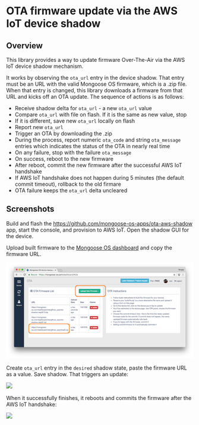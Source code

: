 # OTA firmware update via the AWS IoT device shadow


## Overview

This library provides a way to update firmware Over-The-Air via the
AWS IoT device shadow mechanism.

It works by observing the `ota_url` entry in the device shadow. That entry must
be an URL with the valid Mongoose OS firmware, which is a .zip file.
When that entry is changed, this library downloads a firmware from that
URL and kicks off an OTA update. The sequence of actions is as follows:

- Receive shadow delta for `ota_url` - a new `ota_url` value
- Compare `ota_url` with file on flash. If it is the same as new value, stop
- If it is different, save new `ota_url` locally on flash
- Report new `ota_url`
- Trigger an OTA by downloading the .zip
- During the process, report numeric `ota_code` and string `ota_message`
  entries which indicates the status of the OTA in nearly real time
- On any failure, stop with the failure `ota_message`
- On success, reboot to the new firmware
- After reboot, commit the new firmware after the successful AWS IoT handshake
- If AWS IoT handshake does not happen during 5 minutes (the default commit
  timeout), rollback to the old firmare
- OTA failure keeps the `ota_url` delta uncleared

## Screenshots

Build and flash the https://github.com/mongoose-os-apps/ota-aws-shadow app,
start the console, and provision to AWS IoT. Open the shadow GUI for the
device.

Upload built firmware to the
[Mongoose OS dashboard](https://mongoose-os.com/docs/overview/dashboard.html) 
and copy the firmware URL.

![](img1.png)

Create `ota_url` entry in the `desired` shadow state, paste the firmware URL
as a value. Save shadow. That triggers an update:

![](img2.gif)

When it successfully finishes, it reboots and commits the firmware after the
AWS IoT handshake:

![](img3.gif)
